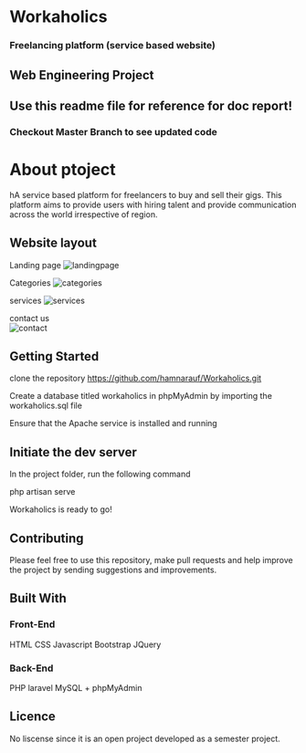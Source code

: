 # Workaholics
### Freelancing platform (service based website)

## Web Engineering Project 
## Use this readme file for reference for doc report!
### Checkout Master Branch to see updated code


# About ptoject
hA service based platform for freelancers to buy and sell their gigs. This platform aims to provide users with hiring talent and provide communication across the world irrespective of region.

## Website layout

Landing page
![landingpage](https://github.com/hamnarauf/Workaholics/blob/main/landingpage.PNG)

Categories
![categories](https://github.com/hamnarauf/Workaholics/blob/main/Categories.png)

services
![services](https://github.com/hamnarauf/Workaholics/blob/main/categories%202.png)

contact us  
![contact](https://github.com/hamnarauf/Workaholics/blob/main/contactUs.png)


## Getting Started

clone the repository https://github.com/hamnarauf/Workaholics.git

Create a database titled workaholics in phpMyAdmin by importing the workaholics.sql file

Ensure that the Apache service is installed and running

## Initiate the dev server

In the project folder, run the following command

php artisan serve

Workaholics is ready to go!

## Contributing

Please feel free to use this repository, make pull requests and help improve the project by sending suggestions and improvements.

## Built With

### Front-End
HTML
CSS
Javascript
Bootstrap
JQuery

### Back-End

PHP laravel
MySQL + phpMyAdmin

## Licence
No liscense since it is an open project developed as a semester project.
